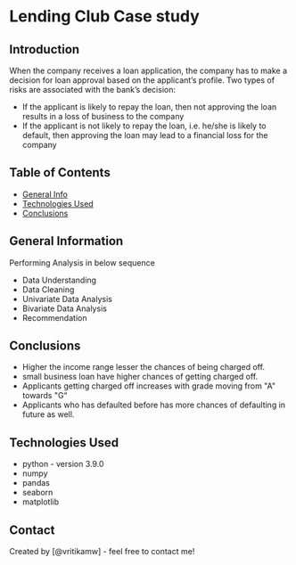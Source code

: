 # Lending Club Case study
## Introduction
When the company receives a loan application, the company has to make a decision for loan approval based on the applicant’s profile. Two types of risks are associated with the bank’s decision:
* If the applicant is likely to repay the loan, then not approving the loan results in a loss of business to the company
* If the applicant is not likely to repay the loan, i.e. he/she is likely to default, then approving the loan may lead to a financial loss for the company

## Table of Contents
* [General Info](#general-information)
* [Technologies Used](#technologies-used)
* [Conclusions](#conclusions)

<!-- You can include any other section that is pertinent to your problem -->

## General Information
Performing Analysis in below sequence
* Data Understanding
* Data Cleaning 
* Univariate Data Analysis
* Bivariate Data Analysis
* Recommendation


<!-- You don't have to answer all the questions - just the ones relevant to your project. -->

## Conclusions
- Higher the income range lesser the chances of being charged off. 
- small business loan have higher chances of getting charged off. 
- Applicants getting charged off increases with grade moving from "A" towards "G“
- Applicants who has defaulted before has more chances of defaulting in future as well.


<!-- You don't have to answer all the questions - just the ones relevant to your project. -->


## Technologies Used
- python - version 3.9.0
- numpy 
- pandas
- seaborn
- matplotlib

<!-- As the libraries versions keep on changing, it is recommended to mention the version of library used in this project -->


## Contact
Created by [@vritikamw] - feel free to contact me!


<!-- Optional -->
<!-- ## License -->
<!-- This project is open source and available under the [... License](). -->

<!-- You don't have to include all sections - just the one's relevant to your project -->
